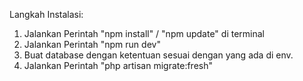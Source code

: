 Langkah Instalasi:
<ol>
    <li>Jalankan Perintah "npm install" / "npm update" di terminal</li>
    <li>Jalankan Perintah "npm run dev"</li>
    <li>Buat database dengan ketentuan sesuai dengan yang ada di env.</li>
    <li>Jalankan Perintah "php artisan migrate:fresh"</li>
</ol>
